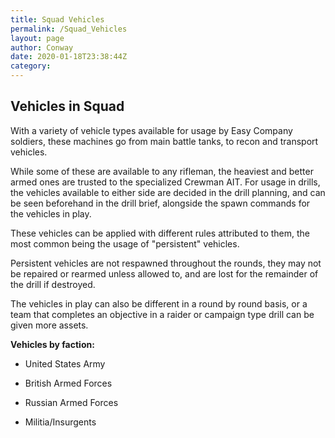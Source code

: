 ```yaml
---
title: Squad Vehicles
permalink: /Squad_Vehicles
layout: page
author: Conway
date: 2020-01-18T23:38:44Z
category: 
---
```

## Vehicles in Squad

With a variety of vehicle types available for usage by Easy Company soldiers, these machines go from main battle tanks, to recon and transport vehicles.

While some of these are available to any rifleman, the heaviest and better armed ones are trusted to the specialized Crewman AIT. For usage in drills, the vehicles available to either side are decided in the drill planning, and can be seen beforehand in the drill brief, alongside the spawn commands for the vehicles in play.

These vehicles can be applied with different rules attributed to them, the most common being the usage of "persistent" vehicles.

Persistent vehicles are not respawned throughout the rounds, they may not be repaired or rearmed unless allowed to, and are lost for the remainder of the drill if destroyed.

The vehicles in play can also be different in a round by round basis, or a team that completes an objective in a raider or campaign type drill can be given more assets.

**Vehicles by faction:**

  - United States Army

  - British Armed Forces

  - Russian Armed Forces

  - Militia/Insurgents